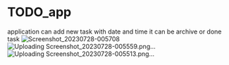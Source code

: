 # TODO_app
application can add new task with date and time it can be archive or done task
![Screenshot_20230728-005708](https://github.com/Heba-Ramzii/TODO_app/assets/124294314/a3599678-1ad5-4cd4-8eaa-78ade8e24f55)
![Uploading Screenshot_20230728-005559.png…]()
![Uploading Screenshot_20230728-005513.png…]()
